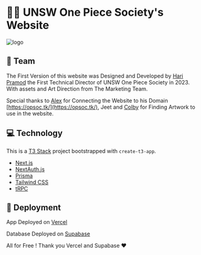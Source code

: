 # 🏴‍☠️ UNSW One Piece Society's Website

![logo](https://media.discordapp.net/attachments/1092987636035092662/1157162081364213841/image.png?ex=65179aab&is=6516492b&hm=187d0dc0e3006b172ff3146eb943f298eece3d77881da58d74663447951b46b9&=&width=2182&height=1227)

## 👥 Team

The First Version of this website was Designed and Developed by [Hari Pramod](https://hari-portfolio-ten.vercel.app) the First Technical Director of UNSW One Piece Society in 2023. With assets and Art Direction from The Marketing Team.

Special thanks to [Alex](https://github.com/Gitalexzhong) for Connecting the Website to his Domain [https://opsoc.tk/](https://opsoc.tk/), Jeet and [Colby](https://github.com/ColbyRehn) for Finding Artwork to use in the website.

## 💻 Technology

This is a [T3 Stack](https://create.t3.gg/) project bootstrapped with `create-t3-app`.

- [Next.js](https://nextjs.org)
- [NextAuth.js](https://next-auth.js.org)
- [Prisma](https://prisma.io)
- [Tailwind CSS](https://tailwindcss.com)
- [tRPC](https://trpc.io)

## 🚀 Deployment

App Deployed on [Vercel](https://vercel.com/home)

Database Deployed on [Supabase](https://supabase.com/)

All for Free ! Thank you Vercel and Supabase ❤️
